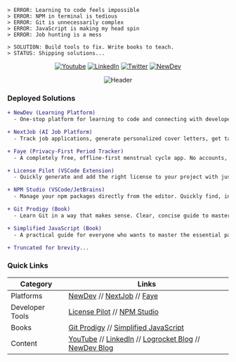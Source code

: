 ```
> ERROR: Learning to code feels impossible
> ERROR: NPM in terminal is tedious
> ERROR: Git is unnecessarily complex
> ERROR: JavaScript is making my head spin
> ERROR: Job hunting is a mess

> SOLUTION: Build tools to fix. Write books to teach.
> STATUS: Shipping solutions...
```

<div align="center">

[![Youtube](https://img.shields.io/badge/YouTube-%23FF0000.svg?style=for-the-badge&logo=YouTube&logoColor=white)](https://youtube.com/ebenezerdon)
[![LinkedIn](https://img.shields.io/badge/linkedin-%230077B5.svg?style=for-the-badge&logo=linkedin&logoColor=white)](https://linkedin.com/in/ebenezerdon)
[![Twitter](https://img.shields.io/badge/Twitter-%231DA1F2.svg?style=for-the-badge&logo=Twitter&logoColor=white)](https://twitter.com/ebenezerDN)
[![NewDev](https://img.shields.io/badge/NewDev-%23000000.svg?style=for-the-badge&logo=web&logoColor=white)](https://newdev.io/ebenezer)

  <img src="https://capsule-render.vercel.app/api?type=waving&color=gradient&customColorList=12&height=300&section=header&text=Building%20Better%20Tools&fontSize=60&animation=fadeIn&desc=Ebenezer%20Don%&descSize=30&descAlignY=65&fontAlignY=35" alt="Header"/>
</div>

### Deployed Solutions

```diff
+ NewDev (Learning Platform)
  - One-stop platform for learning to code and connecting with developers

+ NextJob (AI Job Platform)
  - Track job applications, generate personalized cover letters, get tailored interview prep, and increase your job-search success rate.

+ Faye (Privacy-First Period Tracker)
  - A completely free, offline-first menstrual cycle app. No accounts, no tracking, no ads. Just exceptional cycle tracking with great UX.

+ License Pilot (VSCode Extension)
  - Quickly generate and add the right license to your project with just a few clicks. Simple, fast, and reliable.

+ NPM Studio (VSCode/JetBrains)
  - Manage your npm packages directly from the editor. Quickly find, install, update, or remove packages without touching the command line.

+ Git Prodigy (Book)
  - Learn Git in a way that makes sense. Clear, concise guide to mastering Git and GitHub.

+ Simplified JavaScript (Book)
  - A practical guide for everyone who wants to master the essential parts of JavaScript without wasting time on convoluted explanations.

+ Truncated for brevity...
```

### Quick Links

| Category        | Links                                                                                                                                                                                                                   |
| --------------- | ----------------------------------------------------------------------------------------------------------------------------------------------------------------------------------------------------------------------- |
| Platforms       | [NewDev](https://www.newdev.io) // [NextJob](https://www.nextjob.work) // [Faye](https://faye.health/period-tracker)                                                                                                                                                     |
| Developer Tools | [License Pilot](https://marketplace.visualstudio.com/items?itemName=EbenezerDon.license-pilot) // [NPM Studio](https://marketplace.visualstudio.com/items?itemName=EbenezerDon.npm-studio)                              |
| Books           | [Git Prodigy](https://www.amazon.com/Git-Prodigy-Mastering-Version-Control-ebook/dp/B0CBHQW5GM) // [Simplified JavaScript](https://www.amazon.com/Simplified-JavaScript-Very-Important-Programmers-ebook/dp/B0BW6KN79S) |
| Content         | [YouTube](https://youtube.com/ebenezerdon) // [LinkedIn](https://linkedin.com/in/ebenezerdon) // [Logrocket Blog](https://blog.logrocket.com/author/ebenezerdon/) // [NewDev Blog](https://newdev.io/blog)              |
